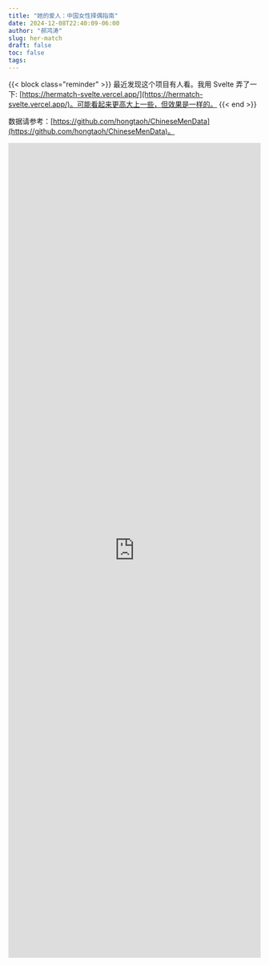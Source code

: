 ```yaml
---
title: "她的爱人：中国女性择偶指南"
date: 2024-12-08T22:40:09-06:00
author: "郝鸿涛"
slug: her-match
draft: false
toc: false
tags: 
---
```


{{< block class="reminder" >}}
最近发现这个项目有人看。我用 Svelte 弄了一下: [https://hermatch-svelte.vercel.app/](https://hermatch-svelte.vercel.app/)。可能看起来更高大上一些，但效果是一样的。
{{< end >}}


数据请参考：[https://github.com/hongtaoh/ChineseMenData](https://github.com/hongtaoh/ChineseMenData)。

<iframe width="100%" height="1628" frameborder="0"
  src="https://observablehq.com/embed/@hongtaoh/her-match@299?cells=result_block%2Cviewof+age%2Cviewof+height%2Cviewof+education%2Cviewof+face_score%2Cviewof+humor_score%2Cviewof+sex_attract_score%2Cviewof+body_score%2Cviewof+income%2Cviewof+personal_assets%2Cviewof+marital_status%2Cviewof+hometown%2Cviewof+current_location%2Cviewof+property_status%2Cviewof+smoking_habit%2Cviewof+drinking_habit%2Cviewof+vision%2Cviewof+health_status%2Cviewof+religion%2Cdata"></iframe>